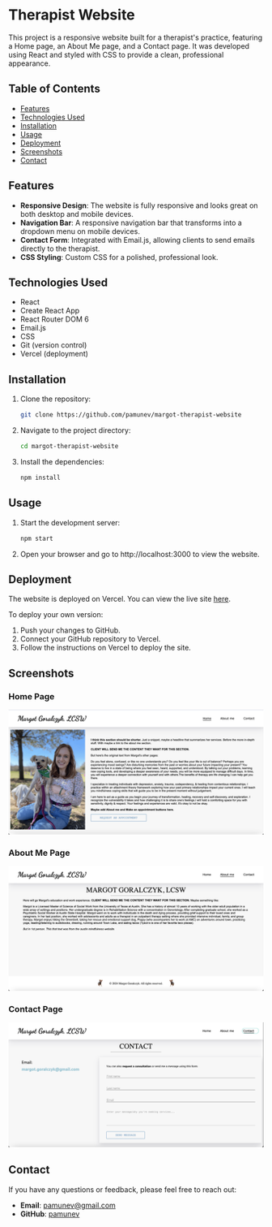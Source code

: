 # Therapist Website

This project is a responsive website built for a therapist's practice, featuring a Home page, an About Me page, and a Contact page. It was developed using React and styled with CSS to provide a clean, professional appearance.

## Table of Contents

- [Features](#features)
- [Technologies Used](#technologies-used)
- [Installation](#installation)
- [Usage](#usage)
- [Deployment](#deployment)
- [Screenshots](#screenshots)
- [Contact](#contact)

## Features

- **Responsive Design**: The website is fully responsive and looks great on both desktop and mobile devices.
- **Navigation Bar**: A responsive navigation bar that transforms into a dropdown menu on mobile devices.
- **Contact Form**: Integrated with Email.js, allowing clients to send emails directly to the therapist.
- **CSS Styling**: Custom CSS for a polished, professional look.

## Technologies Used

- React
- Create React App
- React Router DOM 6
- Email.js
- CSS
- Git (version control)
- Vercel (deployment)

## Installation

1. Clone the repository:
   ```bash
   git clone https://github.com/pamunev/margot-therapist-website
   ```
2. Navigate to the project directory:
   ```bash
   cd margot-therapist-website
   ```
3. Install the dependencies:
   ```bash
   npm install
   ```

## Usage

1. Start the development server:
   ```bash
   npm start
   ```
2. Open your browser and go to http://localhost:3000 to view the website.

## Deployment

The website is deployed on Vercel. You can view the live site [here](https://margot-therapist-website.vercel.app/).

To deploy your own version:

1. Push your changes to GitHub.
2. Connect your GitHub repository to Vercel.
3. Follow the instructions on Vercel to deploy the site.

## Screenshots

### Home Page

![Home Page](.//src/Assets/screenshots/home-page-margot-therapist.png)

### About Me Page

![About Me Page](./src/Assets/screenshots/about-page-margot-therapist.png)

### Contact Page

![Contact Page](./src/Assets/screenshots/contact-page-margot-therapist.png)

## Contact

If you have any questions or feedback, please feel free to reach out:

- **Email**: [pamunev@gmail.com](mailto:pamunev@gmail.com)
- **GitHub**: [pamunev](https://github.com/pamunev)
